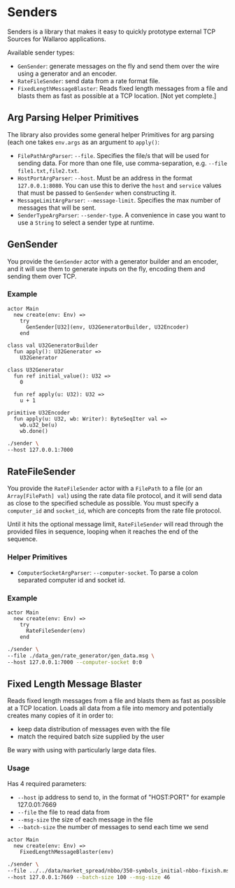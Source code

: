 # Senders

Senders is a library that makes it easy to quickly prototype external TCP Sources for Wallaroo applications. 

Available sender types:

* `GenSender`: generate messages on the fly and send them over the wire using a generator and an encoder.
* `RateFileSender`: send data from a rate format file. 
* `FixedLengthMessageBlaster`: Reads fixed length messages from a file and blasts them as fast as possible at a TCP location. \[Not yet complete.\]

## Arg Parsing Helper Primitives

The library also provides some general helper Primitives for arg parsing (each one takes `env.args` as an argument to `apply()`: 

* `FilePathArgParser`: `--file`. Specifies the file/s that will be used for sending data. For more than one file, use comma-separation, e.g. `--file file1.txt,file2.txt`.
* `HostPortArgParser`: `--host`. Must be an address in the format `127.0.0.1:8080`. You can use this to derive the `host` and `service` values that must be passed to `GenSender` when constructing it.
* `MessageLimitArgParser`: `--message-limit`. Specifies the max number of messages that will be sent.
* `SenderTypeArgParser`: `--sender-type`. A convenience in case you want to use a `String` to select a sender type at runtime.

## GenSender

You provide the `GenSender` actor with a generator builder and an encoder, and it will use them to generate inputs on the fly, encoding them and sending them over TCP. 

### Example

```
actor Main
  new create(env: Env) =>
    try
      GenSender[U32](env, U32GeneratorBuilder, U32Encoder)
    end

class val U32GeneratorBuilder
  fun apply(): U32Generator =>
    U32Generator

class U32Generator
  fun ref initial_value(): U32 =>
    0

  fun ref apply(u: U32): U32 =>
    u + 1

primitive U32Encoder
  fun apply(u: U32, wb: Writer): ByteSeqIter val =>
    wb.u32_be(u)
    wb.done()
```

```bash
./sender \
--host 127.0.0.1:7000
```

## RateFileSender

You provide the `RateFileSender` actor with a `FilePath` to a file (or an `Array[FilePath] val`) using the rate data file protocol, and it will send data as close to the specified schedule as possible. You must specify a `computer_id` and `socket_id`, which are concepts from the rate file protocol.

Until it hits the optional message limit, `RateFileSender` will read through the provided files in sequence, looping when it reaches the end of the sequence.

### Helper Primitives

* `ComputerSocketArgParser`: `--computer-socket`. To parse a colon separated computer id and socket id.

### Example

```
actor Main
  new create(env: Env) =>
    try
      RateFileSender(env)
    end
```


```bash
./sender \
--file ./data_gen/rate_generator/gen_data.msg \
--host 127.0.0.1:7000 --computer-socket 0:0
```

## Fixed Length Message Blaster

Reads fixed length messages from a file and blasts them as fast as possible at a TCP location. Loads all data from a file into memory and potentially creates many copies of it in order to:

* keep data distribution of messages even with the file
* match the required batch size supplied by the user

Be wary with using with particularly large data files.

### Usage

Has 4 required parameters:

* `--host` ip address to send to, in the format of "HOST:PORT" for example 127.0.01:7669
* `--file` the file to read data from
* `--msg-size` the size of each message in the file
* `--batch-size` the number of messages to send each time we send

```
actor Main
  new create(env: Env) =>
    FixedLengthMessageBlaster(env)
```

```bash
./sender \
--file ../../data/market_spread/nbbo/350-symbols_initial-nbbo-fixish.msg \
--host 127.0.0.1:7669 --batch-size 100 --msg-size 46
```
